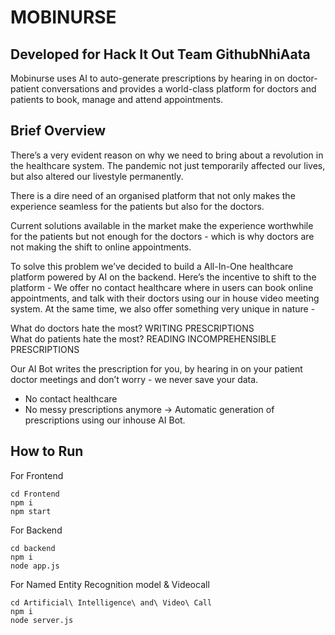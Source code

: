 
# MOBINURSE
## Developed for Hack It Out Team GithubNhiAata

Mobinurse uses AI to auto-generate prescriptions by hearing in on doctor-patient conversations and provides a world-class platform for doctors and patients to book, manage and attend appointments.


## Brief Overview
There’s a very evident reason on why we need to bring about a revolution in the healthcare system. The pandemic not just temporarily affected our lives, but also altered our livestyle permanently. 

There is a dire need of an organised platform that not only makes the experience seamless for the patients but also for the doctors.

Current solutions available in the market make the experience worthwhile for the patients but not enough for the doctors - which is why doctors are not making the shift to online appointments.

To solve this problem we’ve decided to build a All-In-One healthcare platform powered by AI on the backend. Here’s the incentive to shift to the platform - We offer no contact healthcare where in users can book online appointments, and talk with their doctors using our in house video meeting system. At the same time, we also offer something very unique in nature - 

What do doctors hate the most? WRITING PRESCRIPTIONS<br>
What do patients hate the most? READING INCOMPREHENSIBLE PRESCRIPTIONS

Our AI Bot writes the prescription for you, by hearing in on your patient doctor meetings and don’t worry - we never save your data.

- No contact healthcare
- No messy prescriptions anymore -> Automatic generation of prescriptions using our inhouse AI Bot.


## How to Run

For Frontend
```
cd Frontend
npm i
npm start
```

For Backend
```
cd backend
npm i
node app.js
```

For Named Entity Recognition model & Videocall
```
cd Artificial\ Intelligence\ and\ Video\ Call
npm i
node server.js
```


